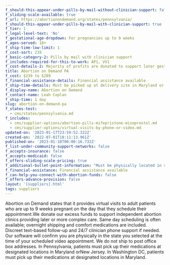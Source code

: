 ```yaml
---
f_should-this-appear-under-pills-by-mail-without-clinician-support: false
f_sliding-scale-available: true
f_url: https://abortionondemand.org/states/pennsylvania/
f_should-this-appear-under-pills-by-mail-with-clinician-support: true
f_tier: 1
f_legal-level-text: 'No'
f_gestational-age-dropdown: For pregnancies up to 9 weeks
f_ages-served: 18+
f_ship-time-low-limit: 1
f_cost-sort: 239
f_basic-category-2: Pills by mail with clinician support
f_includes-required-for-this-to-work: AP1, VV1
f_cost-details-2: Majority of profits are donated to support later gestation access.
title: Abortion on Demand PA
f_cost: $239 to $289
f_financial-assistance-details: Financial assistance available
f_ship-time-details: Must be picked up at delivery site in Maryland or New Jersey
f_display-name: Abortion on Demand
f_contact-name: Leah Coplan
f_ship-time: 1 day
slug: abortion-on-demand-pa
f_states-test:
  - cms/states/pennsylvania.md
f_includes:
  - cms/supplier-options/abortion-pills-mifepristone-misoprostol.md
  - cms/supplier-options/virtual-visits-by-phone-or-video.md
updated-on: '2023-01-17T23:59:52.322Z'
created-on: '2022-07-01T18:11:13.961Z'
published-on: '2023-01-18T00:00:16.732Z'
f_list-under-community-support-networks: false
f_accepts-insurance: false
f_accepts-medicaid: false
f_offers-sliding-scale-pricing: true
f_additional-bullet-point-information: "Must be physically located in state at the time of video consultation and have state-issued ID\n\nDoes not ship to PO\_Box or General Delivery addresses"
f_financial-assistance: Financial assistance available
f_can-help-you-connect-with-abortion-funds: false
f_offers-advance-provision: false
layout: '[suppliers].html'
tags: suppliers
---
```


Abortion on Demand states that it provides virtual visits to adult patients who are up to 9 weeks pregnant on the day that they schedule their appointment.We donate our excess funds to support independent abortion clinics providing later or more complex care. Same day scheduling is often available; overnight shipping and comfort medications are included. Discreet text-based follow-up and 24/7 clinician phone support if needed. Our software will confirm you are physically in the state you selected at the time of your scheduled video appointment. We do not ship to post office box addresses. In Pennsylvania, patients must pick up their medications at designated locations in Maryland orNew Jersey. In Washington DC, patients must pick up their medications at designated locations in Maryland.

‍

